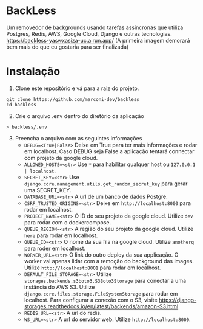 # BackLess
Um removedor de backgrounds usando tarefas assíncronas que utiliza Postgres, Redis, AWS, Google Cloud, Django e outras tecnologias.
https://backless-yaswxasiza-uc.a.run.app/ (A primeira imagem demorará bem mais do que eu gostaria para ser finalizada)
# Instalação
1. Clone este repositório e vá para a raiz do projeto.
```
git clone https://github.com/marconi-dev/backless
cd backless
```
2. Crie o arquivo .env dentro do diretório da aplicação
```
> backless/.env
```
3. Preencha o arquivo com as seguintes informações
    - `DEBUG=<True|False>` Deixe em True para ter mais informações e rodar em localhost. Caso DEBUG seja False a aplicação tentará connectar com projeto da google cloud.
    - `ALLOWED_HOSTS=<str>` Use `*` para habilitar qualquer host ou `127.0.0.1 | localhost`.
    - `SECRET_KEY=<str>` Use `django.core.management.utils.get_random_secret_key` para gerar uma SECRET_KEY.
    - `DATABASE_URL=<str>` A url de um banco de dados Postgre.
    - `CSRF_TRUSTED_ORIGINS=<str>` Deixe em `http://localhost:8000` para rodar em localhost.
    - `PROJECT_NAME=<str>` O ID do seu projeto da google cloud. Utilize `dev` para rodar com o dockercompose.
    - `QUEUE_REGION=<str>` A região do seu projeto da google cloud. Utilize `here` para rodar em localhost.
    - `QUEUE_ID=<str>` O nome da sua fila na google cloud. Utilize `anotherq` para roder em localhost.
    - `WORKER_URL=<str>` O link do outro deploy da sua applicação. O worker vai apenas lidar com a remoção do background das images. Utilize `http://localhost:8001` para rodar em localhost.
    - `DEFAULT_FILE_STORAGE=<str>` Utilize `storages.backends.s3boto3.S3Boto3Storage` para conectar a uma instância do AWS S3. Utilize `django.core.files.storage.FileSystemStorage` para rodar em localhost. Para configurar a conexão com o S3, visite https://django-storages.readthedocs.io/en/latest/backends/amazon-S3.html 
    - `REDIS_URL=<str>` A url do redis. 
    - `WS_URL=<str>` A url do servidor web. Utilize `http://localhost:8000`.
